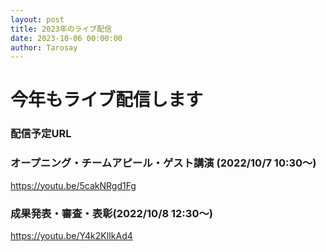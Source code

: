 ```yaml
---
layout: post
title: 2023年のライブ配信
date: 2023-10-06 00:00:00
author: Tarosay
---
```


# 今年もライブ配信します
### 配信予定URL
### オープニング・チームアピール・ゲスト講演 (2022/10/7 10:30～)
https://youtu.be/5cakNRgd1Fg

### 成果発表・審査・表彰(2022/10/8 12:30～)
https://youtu.be/Y4k2KlIkAd4
